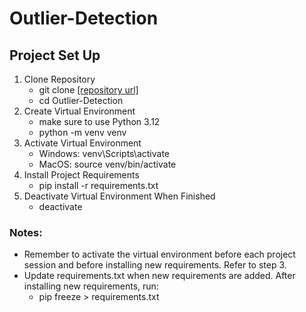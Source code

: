 # Outlier-Detection

## Project Set Up
1. Clone Repository
    - git clone [\[repository url\]](https://github.com/lizbethkr/Outlier-Detection.git)
    - cd Outlier-Detection 
2. Create Virtual Environment
    - make sure to use Python 3.12
    - python -m venv venv
3. Activate Virtual Environment
    - Windows: venv\Scripts\activate
    - MacOS: source venv/bin/activate
4. Install Project Requirements
    - pip install -r requirements.txt
5. Deactivate Virtual Environment When Finished
    - deactivate

### Notes:
- Remember to activate the virtual environment before each project session and before installing new requirements. Refer to step 3. 
- Update requirements.txt when new requirements are added. After installing new requirements, run:
  - pip freeze > requirements.txt
